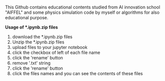 This Github contains educational contents studied from AI innovation school "AIFFEL" 
and some physics simulation code by myself or 
algorithms for also educational purpose.
 
<b> Usage of *.ipynb.zip files </b> 
  
1. download the *.ipynb.zip files  
2. Unzip the *.ipynb.zip files  
3. upload files to your jupyter notebook 
4. click the checkbox of left of each file name 
5. click the 'rename' button 
6. remove '.txt' string 
7. click the 'rename' button 
8. click the files names and you can see 
the contents of these files   
